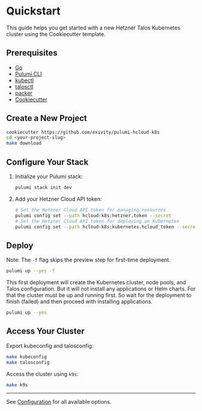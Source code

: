 # Quickstart

This guide helps you get started with a new Hetzner Talos Kubernetes cluster using the Cookiecutter template.

## Prerequisites

- [Go](https://go.dev/doc/install)
- [Pulumi CLI](www.pulumi.com/docs/iac/download-install/)
- [kubectl](https://kubernetes.io/docs/tasks/tools/install-kubectl-linux/)
- [talosctl](https://www.talos.dev/v1.10/talos-guides/install/talosctl/)
- [packer](https://developer.hashicorp.com/packer/install)
- [Cookiecutter](https://cookiecutter.readthedocs.io/en/latest/README.html#installation)

## Create a New Project

```sh
cookiecutter https://github.com/exivity/pulumi-hcloud-k8s
cd <your-project-slug>
make download
```

## Configure Your Stack

1. Initialize your Pulumi stack:

   ```sh
   pulumi stack init dev
   ```

2. Add your Hetzner Cloud API token:

   ```sh
   # Set the Hetzner Cloud API token for managing resources
   pulumi config set --path hcloud-k8s:hetzner.token --secret
   # Set the Hetzner Cloud API token for deploying on Kubernetes
   pulumi config set --path hcloud-k8s:kubernetes.hcloud_token --secret
   ```

## Deploy

   Note: The `-f` flag skips the preview step for first-time deployment.

```sh
pulumi up --yes -f
```

This first deployment will create the Kubernetes cluster, node pools, and Talos configuration. But it will not install any applications or Helm charts.
For that the cluster must be up and running first. So wait for the deployment to finish (failed) and then proceed with installing applications.

```sh
pulumi up --yes
```

## Access Your Cluster

Export kubeconfig and talosconfig:

```sh
make kubeconfig
make talosconfig
```

Access the cluster using `k9s`:

```sh
make k9s
```

---
See [Configuration](configuration.md) for all available options.
